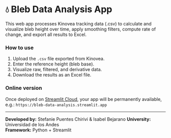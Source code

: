 # 💧 Bleb Data Analysis App

This web app processes Kinovea tracking data (.csv) to calculate and visualize
bleb height over time, apply smoothing filters, compute rate of change,
and export all results to Excel.

###  How to use
1. Upload the `.csv` file exported from Kinovea.
2. Enter the reference height (bleb base).
3. Visualize raw, filtered, and derivative data.
4. Download the results as an Excel file.

###  Online version
Once deployed on [Streamlit Cloud](https://streamlit.io/cloud),
your app will be permanently available, e.g.:
`https://bleb-data-analysis.streamlit.app`

---

**Developed by:** Stefanie Puentes Chirivi & Isabel Bejarano 
**University:** Universidad de los Andes  
**Framework:** Python + Streamlit
